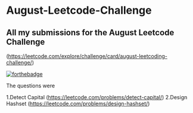 # August-Leetcode-Challenge

## All my submissions for the August Leetcode Challenge 
(https://leetcode.com/explore/challenge/card/august-leetcoding-challenge/)

[![forthebadge](https://forthebadge.com/images/badges/made-with-c-plus-plus.svg)](https://forthebadge.com)

The questions were

1.Detect Capital (https://leetcode.com/problems/detect-capital/)
2.Design Hashset (https://leetcode.com/problems/design-hashset/)
